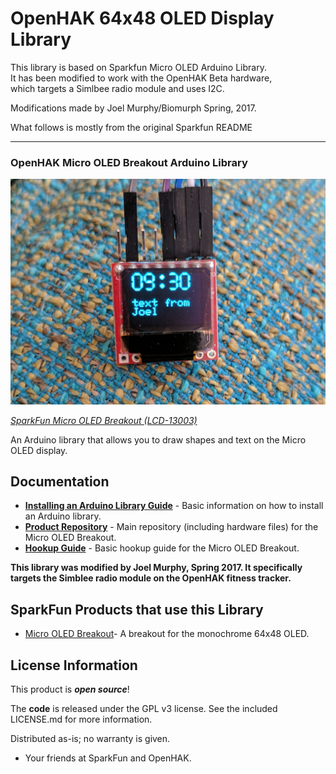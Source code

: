 # OpenHAK 64x48 OLED Display Library

This library is based on Sparkfun Micro OLED Arduino Library.  
It has been modified to work with the OpenHAK Beta hardware,  
which targets a Simlbee radio module and uses I2C.  

Modifications made by Joel Murphy/Biomurph Spring, 2017. 
  
What follows is mostly from the original Sparkfun README 


*************************

### OpenHAK Micro OLED Breakout Arduino Library


![SparkFun Micro OLED Breakout](images/example.jpg)

[*SparkFun Micro OLED Breakout (LCD-13003)*](https://www.sparkfun.com/products/13003)

An Arduino library that allows you to draw shapes and text on the Micro OLED display.



Documentation
--------------

* **[Installing an Arduino Library Guide](https://learn.sparkfun.com/tutorials/installing-an-arduino-library)** - Basic information on how to install an Arduino library.
* **[Product Repository](https://github.com/sparkfun/Micro_OLED_Breakout)** - Main repository (including hardware files) for the Micro OLED Breakout.
* **[Hookup Guide](https://learn.sparkfun.com/tutorials/micro-oled-breakout-hookup-guide)** - Basic hookup guide for the Micro OLED Breakout.

**This library was modified by Joel Murphy, Spring 2017. It specifically targets the Simblee radio module on the OpenHAK fitness tracker.**

SparkFun Products that use this Library
---------------------------------

* [Micro OLED Breakout](https://www.sparkfun.com/products/13003)- A breakout for the monochrome 64x48 OLED.



License Information
-------------------

This product is _**open source**_!

The **code** is released under the GPL v3 license. See the included LICENSE.md for more information.

Distributed as-is; no warranty is given.

- Your friends at SparkFun and OpenHAK.
